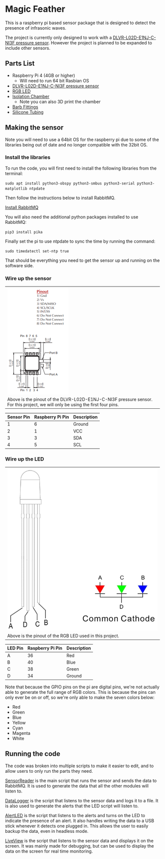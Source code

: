 # Magic Feather

This is a raspberry pi based sensor package that is designed to detect the presence of infrasonic waves.  

The project is currently only designed to work with a [DLVR-L02D-E1NJ-C-NI3F pressure sensor](https://www.digikey.com/en/products/detail/amphenol-all-sensors-corporation/DLVR-L02D-E1NJ-C-NI3F/4383848?utm_adgroup=Temperature%20Sensors%20-%20NTC%20Thermistors&utm_source=google&utm_medium=cpc&utm_campaign=Shopping_Product_Sensors%2C%20Transducers_NEW&utm_term=&utm_content=Temperature%20Sensors%20-%20NTC%20Thermistors&gclid=EAIaIQobChMIt_iy85mW9gIViInICh3O_weDEAQYAiABEgIctfD_BwE).  However the project is planned to be expanded to include other sensors.

## Parts List

- Raspberry Pi 4 (4GB or higher)
  - Will need to run 64 bit Rasbian OS
- [DLVR-L02D-E1NJ-C-NI3F pressure sensor](https://www.digikey.com/en/products/detail/amphenol-all-sensors-corporation/DLVR-L02D-E1NJ-C-NI3F/4383848?utm_adgroup=Temperature%20Sensors%20-%20NTC%20Thermistors&utm_source=google&utm_medium=cpc&utm_campaign=Shopping_Product_Sensors%2C%20Transducers_NEW&utm_term=&utm_content=Temperature%20Sensors%20-%20NTC%20Thermistors&gclid=EAIaIQobChMIt_iy85mW9gIViInICh3O_weDEAQYAiABEgIctfD_Bw)
- [RGB LED](https://www.amazon.com/dp/B077XGF3YR)
- [Isolation Chamber](https://www.amazon.com/dp/B00FP0HOA4)
  - Note you can also 3D print the chamber
- [Barb Fittings](https://www.amazon.com/dp/B093GR5CD1)
- [Silicone Tubing](https://www.amazon.com/dp/B08PTX5QGJ)

## Making the sensor

Note you will need to use a 64bit OS for the raspberry pi due to some of the libraries being out of date and no longer compatible with the 32bit OS.

### Install the libraries

To run the code, you will first need to install the following libraries from the terminal:

`sudo apt install python3-obspy python3-smbus python3-serial python3-matplotlib ntpdate`

Then follow the instructions below to install RabbitMQ.

[Install RabbitMQ](https://www.rabbitmq.com/install-debian.html#apt-quick-start-cloudsmith)

You will also need the additional python packages installed to use RabbitMQ:

`pip3 install pika`

Finally set the pi to use ntpdate to sync the time by running the command:

`sudo timedatectl set-ntp true`

That should be everything you need to get the sensor up and running on the software side.

### Wire up the sensor

| |
| ---|
| ![pressure sensor](./photos/sensor.png) |
| Above is the pinout of the DLVR-L02D-E1NJ-C-NI3F pressure sensor.  For this project, we will only be using the first four pins.  |

| Sensor Pin | Raspberry Pi Pin | Description |
| --- | --- | --- |
| 1 | 6 | Ground |
| 2 | 1 | VCC |
| 3 | 3 | SDA |
| 4 | 5 | SCL |

### Wire up the LED

| |
| ---|
| ![LED](./photos/led.png) |
| Above is the pinout of the RGB LED used in this project. |

| LED Pin | Raspberry Pi Pin | Description |
| --- | --- | --- |
| A | 36 | Red |
| B | 40 | Blue |
| C | 38 | Green |
| D | 34 | Ground |

Note that because the GPIO pins on the pi are digital pins, we're not actually able to generate the full range of RGB colors.  This is because the pins can only ever be on or off, so we're only able to make the seven colors below:

  - Red
  - Green
  - Blue
  - Yellow
  - Cyan
  - Magenta
  - White

  ## Running the code

  The code was broken into multiple scripts to make it easier to edit, and to allow users to only run the parts they need.  

  [SensorReader](./sensorReader.py) is the main script that runs the sensor and sends the data to RabbitMQ.  It is used to generate the data that all the other modules will listen to.  

[DataLogger](./dataLogger.py) is the script that listens to the sensor data and logs it to a file.  It is also used to generate the alerts that the LED script will listen to.

[AlertLED](./alertLED.py) is the script that listens to the alerts and turns on the LED to indicate the presence of an alert.  It also handles writing the data to a USB stick whenever it detects one plugged in.  This allows the user to easily backup the data, even in headless mode.

[LiveView](./liveView.py) is the script that listens to the sensor data and displays it on the screen.  It was mainly made for debugging, but can be used to display the data on the screen for real time monitoring.